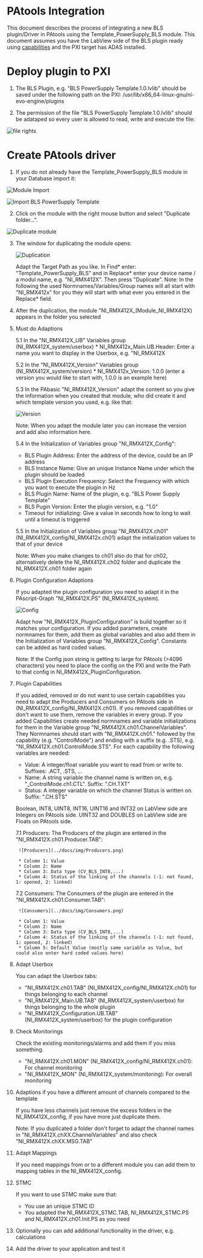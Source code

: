 # PAtools Integration

This document describes the process of integrating a new BLS plugin/Driver in PAtools using the Template_PowerSupply_BLS module. This document assumes you have the LabView side of the BLS plugin ready using [capabilities](https://github.com/ni/bls-capabilities) and the PXI target has ADAS installed. 

# Deploy plugin to PXI
1. The BLS Plugin, e.g. "BLS PowerSupply Template.1.0.lvlib" should be saved under the following path on the PXI:
/usr/lib/x86_64-linux-gnu/ni-evo-engine/plugins

2. The permission of the file "BLS PowerSupply Template.1.0.lvlib" should be adataped so every user is allowed to read, write and execute the file:

![file rights](../docs/img/file-rights.png)

# Create PAtools driver

1. If you do not already have the Template_PowerSupply_BLS module in your Database import it:

![Module Import](../docs/img/Module-Import.png)

![Import BLS PowerSupply Template ](../docs/img/Import-BLS-PowerSupply-Plugin-Template.png)

2. Click on the module with the right mouse button and select "Duplicate folder...".

![Duplicate module](../docs/img/Duplicate_Module.png)

3. The window for duplicating the module opens:

    ![Duplication](../docs/img/Duplication.png)

    Adapt the Target Path as you like. In Find* enter: "Template_PowerSupply_BLS" and in Replace* enter your device name / a modul name, e.g. "NI_RMX412X". Then press "Duplicate".
    Note: In the following the used Normnames/Variables/Group names will all start with "NI_RMX412x" for you they will start with what ever you entered in the Replace* field.

4. After the duplication, the module "NI_RMX412X_(Module_NI_RMX412X) appears in the folder you selected

5. Must do Adaptions

    5.1 In the "NI_RMX412X_UB" Variables group (NI_RMX412X_system/userbox)
        * NI_RMX412x_Main.UB.Header: Enter a name you want to display in the Userbox, e.g. "NI_RMX412X

    5.2 In the "NI_RMX412X_Version" Variables group (NI_RMX412X_system/version)
        * NI_RMX412x_Version: 1.0.0 (enter a version you would like to start with, 1.0.0 is an example here)

    5.3 In the PAbasic "NI_RMX412X_Version" adapt the content so you give the information when you created that module, who did create it and which template version you used, e.g. like that:

    ![Version](../docs/img/version.png)

    Note: When you adapt the module later you can increase the version and add also information here. 

    5.4 In the Initialization of Variables group "NI_RMX412X_Config":

    * BLS Plugin Address: Enter the address of the device, could be an IP address
    * BLS Instance Name: Give an unique Instance Name under which the plugin should be loaded
    * BLS Plugin Execution Frequency: Select the Frequency with which you want to execute the plugin in Hz
    * BLS Plugin Name: Name of the plugin, e.g. "BLS Power Supply Template"
    * BLS Pugin Version: Enter the plugin version, e.g. "1.0"
    * Timeout for initializing: Give a value in seconds how to long to wait until a timeout is triggered

    5.5 In the Initialization of Variables group "NI_RMX412X.ch01" (NI_RMX412X_config/NI_RMX412x.ch01) adapt the initialization values to that of your device

    Note: When you make changes to ch01 also do that for ch02, alternatively delete the NI_RMX412X.ch02 folder and duplicate the NI_RMX412X.ch01 folder again

6. Plugin Configuration Adaptions

    If you adapted the plugin configuration you need to adapt it in the PAscript-Graph "NI_RMX412X.PS" (NI_RMX412X_system).

    ![Config](../docs/img/Build_Config.png)

    Adapt how "NI_RMX412X_PluginConfiguration" is build together so it matches your configuration. If you added parameters, create normnames for them, add them as global variables and also add them in the Initialization of Variables group "NI_RMX412X_Config". Constants can be added as hard coded values.

    Note: If the Config json string is getting to large for PAtools (>4096 characters) you need to place the config on the PXI and write the Path to that config in NI_RMX412X_PluginConfiguration.

7. Plugin Capabilities

    If you added, removed or do not want to use certain capabilities you need to adapt the Producers and Consumers on PAtools side in (NI_RMX412X_config/NI_RMX412X.ch01). If you removed capabilities or don't want to use them, remove the variables in every group. If you added Capabilities create needed normnames and variable initializations for them in the Variable group "NI_RMX412X.ch01.ChannelVariables". They Normnames should start with "NI_RMX412X.ch01." followed by the capability (e.g. "ControlMode") and ending with a suffix (e.g. .STS), e.g. "NI_RMX412X.ch01.ControlMode.STS". For each capability the following variables are needed:

    * Value: A integer/float variable you want to read from or write to. Suffixes: .ACT, .STS, ...
    * Name: A string variable the channel name is written on, e.g. "_ControlMode.ch1.CTL". Suffix: ".CH.TXT"
    * Status: A integer variable on which the channel Status is written on. Suffix: ".CH.STS"

    Boolean, INT8, UINT8, INT16, UINT16 and INT32 on LabView side are Integers on PAtools side.
    UINT32 and DOUBLES on LabView side are Floats on PAtools side.

    7.1 Producers:
        The Producers of the plugin are entered in the "NI_RMX412X.ch01.Producer.TAB":
        
        ![Producers](../docs/img/Producers.png)

        * Column 1: Value
        * Column 2: Name
        * Column 3: Data type (CV_BLS_INT8,...)
        * Column 4: Status of the linking of the channels (-1: not found, 1: opened, 2: linked)


    7.2 Consumers:
        The Consumers of the plugin are entered in the "NI_RMX412X.ch01.Consumer.TAB":
        
        ![Consumers](../docs/img/Consumers.png)
        
        * Column 1: Value
        * Column 2: Name
        * Column 3: Data type (CV_BLS_INT8,...)
        * Column 4: Status of the linking of the channels (-1: not found, 1: opened, 2: linked)
        * Column 5: Default Value (mostly same variable as Value, but could also enter hard coded values here)

8. Adapt Userbox

    You can adapt the Userbox tabs:

    * "NI_RMX412X.ch01.TAB" (NI_RMX412X_config/NI_RMX412X.ch01) for things belonging to each channel
    * "NI_RMX412X_Main.UB.TAB" (NI_RMX412X_system/userbox) for things belonging to the whole plugin
    * "NI_RMX412X_Configuration.UB.TAB" (NI_RMX412X_system/userbox) for the plugin configuration

9. Check Monitorings

    Check the existing monitorings/alarms and add them if you miss something.

    * "NI_RMX412X.ch01.MON" (NI_RMX412X_config/NI_RMX412X.ch01): For channel monitoring
    * "NI_RMX412X_MON" (NI_RMX412X_system/monitoring): For overall monitoring

10. Adaptions if you have a different amount of channels compared to the template
    
    If you have less channels just remove the excess folders in the NI_RMX412X_config, if you have more just duplicate them.
   
    Note: If you duplicated a folder don't forget to adapt the channel names in "NI_RMX412X.chXX.ChannelVariables" and also check "NI_RMX412X.chXX.MSG.TAB"

11. Adapt Mappings

    If you need mappings from or to a different module you can add them to mapping tables in the NI_RMX412X_config.

12. STMC 

    If you want to use STMC make sure that:
    * You use an unique STMC ID
    * You adapted the NI_RMX412X_STMC.TAB, NI_RMX412X_STMC.PS and NI_RMX412X.ch01.Init.PS as you need

13. Optionally you can add additional functionality in the driver, e.g. calculations

14. Add the driver to your application and test it